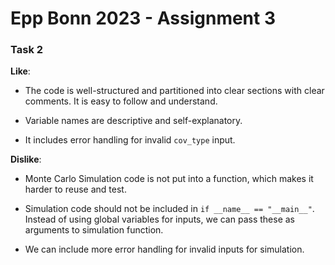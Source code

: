 # Epp Bonn 2023 - Assignment 3

### Task 2

**Like**: 

- The code is well-structured and partitioned into clear sections with clear comments. It is easy to follow and understand.

- Variable names are descriptive and self-explanatory.

- It includes error handling for invalid `cov_type` input.


**Dislike**:

- Monte Carlo Simulation code is not put into a function, which makes it harder to reuse and test.

- Simulation code should not be included in `if __name__ == "__main__"`. Instead of using global variables for inputs, we can pass these as arguments to simulation function.

- We can include more error handling for invalid inputs for simulation.

